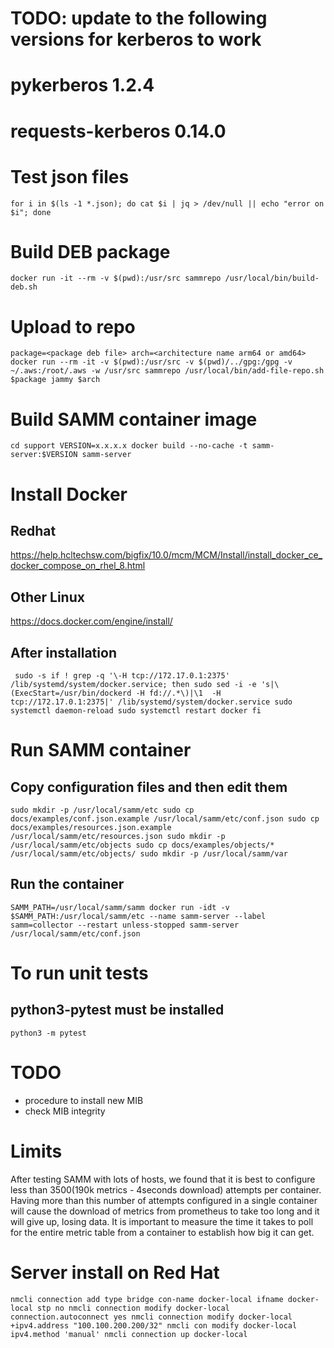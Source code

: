 # TODO: update to the following versions for kerberos to work
# pykerberos        1.2.4
# requests-kerberos 0.14.0

# Test json files
`for i in $(ls -1 *.json); do cat $i | jq > /dev/null || echo "error on $i"; done`

# Build DEB package
`docker run -it --rm -v $(pwd):/usr/src sammrepo /usr/local/bin/build-deb.sh`

# Upload to repo
`package=<package deb file>
arch=<architecture name arm64 or amd64>
docker run --rm -it -v $(pwd):/usr/src -v $(pwd)/../gpg:/gpg -v ~/.aws:/root/.aws -w /usr/src sammrepo /usr/local/bin/add-file-repo.sh $package jammy $arch`

# Build SAMM container image
`cd support
VERSION=x.x.x.x
docker build --no-cache -t samm-server:$VERSION samm-server`

# Install Docker
## Redhat
https://help.hcltechsw.com/bigfix/10.0/mcm/MCM/Install/install_docker_ce_docker_compose_on_rhel_8.html
## Other Linux
https://docs.docker.com/engine/install/

## After installation
`
sudo -s
if ! grep -q '\-H tcp://172.17.0.1:2375'  /lib/systemd/system/docker.service; then
	sudo sed -i -e 's|\(ExecStart=/usr/bin/dockerd -H fd://.*\)|\1  -H tcp://172.17.0.1:2375|' /lib/systemd/system/docker.service
	sudo systemctl daemon-reload
	sudo systemctl restart docker
fi`

# Run SAMM container
## Copy configuration files and then edit them
`sudo mkdir -p /usr/local/samm/etc
sudo cp docs/examples/conf.json.example /usr/local/samm/etc/conf.json
sudo cp docs/examples/resources.json.example /usr/local/samm/etc/resources.json
sudo mkdir -p /usr/local/samm/etc/objects
sudo cp docs/examples/objects/* /usr/local/samm/etc/objects/
sudo mkdir -p /usr/local/samm/var`

## Run the container
`SAMM_PATH=/usr/local/samm/samm
docker run -idt -v $SAMM_PATH:/usr/local/samm/etc --name samm-server --label samm=collector --restart unless-stopped samm-server /usr/local/samm/etc/conf.json`

# To run unit tests
## python3-pytest must be installed
`python3 -m pytest`

# TODO
* procedure to install new MIB
* check MIB integrity


# Limits
After testing SAMM with lots of hosts, we found that it is best to configure less than 3500(190k metrics - 4seconds download) attempts per container. Having more than this number of attempts configured in a single container will cause the download of metrics from prometheus to take too long and it will give up, losing data. It is important to measure the time it takes to poll for the entire metric table from a container to establish how big it can get.

# Server install on Red Hat
`nmcli connection add type bridge con-name docker-local ifname docker-local stp no
nmcli connection modify docker-local connection.autoconnect yes
nmcli connection modify docker-local +ipv4.address "100.100.200.200/32"
nmcli con modify docker-local ipv4.method 'manual'
nmcli connection up docker-local
`